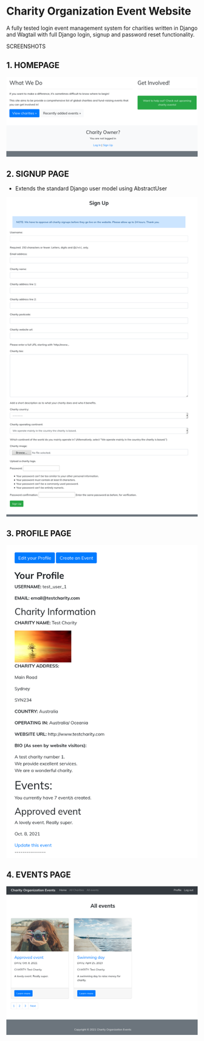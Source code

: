 # Charity Organization Event Website

A fully tested login event management system for charities written in Django and Wagtail with full Django login, signup and password reset functionality.

SCREENSHOTS
## 1. HOMEPAGE

![homepage](https://github.com/richardgourley/charity-organization-event-website/blob/main/sreenshots/homepage.png)

## 2. SIGNUP PAGE 
- Extends the standard Django user model using AbstractUser

![signuppage](https://github.com/richardgourley/charity-organization-event-website/blob/main/sreenshots/signuppage.png)

## 3. PROFILE PAGE 

![profilepage](https://github.com/richardgourley/charity-organization-event-website/blob/main/sreenshots/profilepage.png)

## 4. EVENTS PAGE 

![eventspage](https://github.com/richardgourley/charity-organization-event-website/blob/main/sreenshots/events.png)
